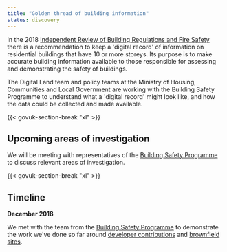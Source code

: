 ```yaml
---
title: "Golden thread of building information"
status: discovery
---
```


In the 2018 [Independent Review of Building Regulations and Fire Safety](https://www.gov.uk/government/publications/independent-review-of-building-regulations-and-fire-safety-final-report) there is a recommendation to keep a 'digital record' of information on residential buildings that have 10 or more storeys. Its purpose is to make accurate building information available to those responsible for assessing and demonstrating the safety of buildings.

The Digital Land team and policy teams at the Ministry of Housing, Communities and Local Government are working with the Building Safety Programme to understand what a 'digital record' might look like, and how the data could be collected and made available.

{{< govuk-section-break "xl" >}}

## Upcoming areas of investigation

We will be meeting with representatives of the [Building Safety Programme](https://www.gov.uk/guidance/building-safety-programme) to discuss relevant areas of investigation.

{{< govuk-section-break "xl" >}}

## Timeline

**December 2018**

We met with the team from the [Building Safety Programme](https://www.gov.uk/guidance/building-safety-programme) to demonstrate the work we've done so far around [developer contributions](/project/developer-contributions/) and [brownfield sites](/project/brownfield-sites/).

